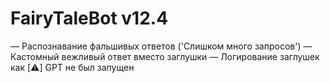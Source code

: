 # FairyTaleBot v12.4

— Распознавание фальшивых ответов ('Слишком много запросов')
— Кастомный вежливый ответ вместо заглушки
— Логирование заглушек как [⚠️] GPT не был запущен
